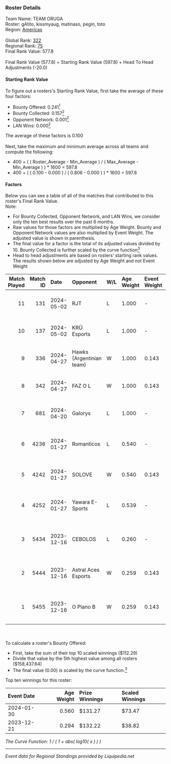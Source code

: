 ### Roster Details<br />
Team Name: TEAM ORUGA<br />
Roster: gAtito, kissmyaug, matinaso, pegin, toto<br />
Region: [Americas]( ../standings_americas.md)<br />
<br />
Global Rank: [322](../standings_global.md)<br />
Regional Rank: [75]( ../standings_americas.md)<br />
Final Rank Value:  577.8<br />
<br />
Final Rank Value (577.8) = Starting Rank Value (597.8) + Head To Head Adjustments (-20.0)<br />

#### Starting Rank Value<br />
To figure out a rosters's Starting Rank Value, first take the average of these four factors:<br />
- Bounty Offered: 0.241[<sup>1</sup>](#table2)
- Bounty Collected: 0.157[<sup>2</sup>](#table1)
- Opponent Network: 0.001[<sup>2</sup>](#table1)
- LAN Wins: 0.000[<sup>2</sup>](#table1)

The average of these factors is 0.100<br />
<br />
Next, take the maximum and minimum average across all teams and compute the following:<br />
- 400 + ( ( Roster_Average - Min_Average ) / ( Max_Average - Min_Average ) ) * 1600 = 597.8
- 400 + ( ( 0.100 - 0.000 ) / ( 0.806 - 0.000 ) ) * 1600 = 597.8


#### Factors<br />
Below you can see a table of all of the matches that contributed to this roster's Final Rank Value.<br />
Note:<br />

- For Bounty Collected, Opponent Network, and LAN Wins, we consider only the ten best results over the past 6 months.
- Raw values for those factors are multiplied by Age Weight. Bounty and Opponent Network values are also multiplied by Event Weight. The adjusted value is shown in parenthesis.
- The final value for a factor is the total of its adjusted values divided by 10. Bounty Collected is further scaled by the curve function[<sup>3</sup>](#curveFunction)
- Head to head adjustments are based on rosters' starting rank values. The results shown below are adjusted by Age Weight and not Event Weight
<span id="table1"></span><br />


| Match Played | Match ID | Date       | Opponent                 | W/L | Age Weight | Event Weight | Bounty Collected | Opponent Network | LAN Wins  | H2H Adj. | Roster                                   |
| -: | -: | :- | :- | :- | :- | :- | :- | :- | :- | -: | :- |
|           11 |      131 | 2024-05-02 | RJT                      | L   | 1.000      | -            | -                | -                | -         |   -18.87 | gAtito, kissmyaug, matinaso, pegin, toto |
|           10 |      137 | 2024-05-02 | KRÜ Esports              | L   | 1.000      | -            | -                | -                | -         |    -9.80 | gAtito, kissmyaug, matinaso, pegin, toto |
|            9 |      336 | 2024-04-27 | Hawks (Argentinian team) | W   | 1.000      | 0.143        | 0.000 (0.000)    | 0.035 (0.005)    | 0 (0.000) |     7.82 | gAtito, kissmyaug, matinaso, pegin, toto |
|            8 |      342 | 2024-04-27 | FAZ O L                  | W   | 1.000      | 0.143        | 0.000 (0.000)    | 0.000 (0.000)    | 0 (0.000) |     7.79 | gAtito, kissmyaug, matinaso, pegin, toto |
|            7 |      681 | 2024-04-20 | Galorys                  | L   | 1.000      | -            | -                | -                | -         |    -5.22 | gAtito, kissmyaug, matinaso, pegin, toto |
|            6 |     4236 | 2024-01-27 | Romanticos               | L   | 0.540      | -            | -                | -                | -         |    -6.70 | gAtito, kissmyaug, pegin, rushardo, zLN  |
|            5 |     4242 | 2024-01-27 | SOLOVE                   | W   | 0.540      | 0.143        | 0.000 (0.000)    | 0.054 (0.004)    | 0 (0.000) |     9.46 | brokeN, doiz, farias, legy, mid1         |
|            4 |     4252 | 2024-01-27 | Yawara E-Sports          | L   | 0.539      | -            | -                | -                | -         |    -5.52 | gAtito, kissmyaug, pegin, rushardo, zLN  |
|            3 |     5434 | 2023-12-16 | CEBOLOS                  | L   | 0.260      | -            | -                | -                | -         |    -4.09 | gAtito, kissmyaug, pegin, rushardo, zLN  |
|            2 |     5444 | 2023-12-16 | Astral Aces Esports      | W   | 0.259      | 0.143        | 0.000 (0.000)    | 0.009 (0.000)    | 0 (0.000) |     2.00 | gAtito, kissmyaug, pegin, rushardo, zLN  |
|            1 |     5455 | 2023-12-16 | O Plano B                | W   | 0.259      | 0.143        | 0.000 (0.000)    | 0.005 (0.000)    | 0 (0.000) |     3.09 | gAtito, kissmyaug, pegin, rushardo, zLN  |

<br />
<span id="table2"></span><br />
To calculate a roster's Bounty Offered:<br />

- First, take the sum of their top 10 scaled winnings ($112.29)
- Divide that value by the 5th highest value among all rosters ($158,437.64)
- The final value (0.00) is scaled by the curve function.[<sup>3</sup>](#curveFunction)

Top ten winnings for this roster:<br />

| Event Date | Age Weight | Prize Winnings | Scaled Winnings |
| :- | -: | :- | :- |
| 2024-01-30 |      0.560 | $131.27        | $73.47          |
| 2023-12-21 |      0.294 | $132.22        | $38.82          |


<span id="curveFunction"></span>_The Curve Function: 1 / ( 1 + abs( log10( x ) ) )_<br />

---
_Event data for Regional Standings provided by Liquipedia.net_<br />
